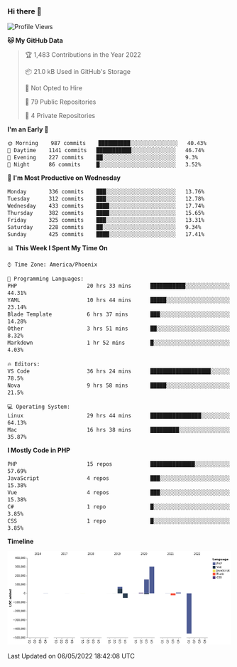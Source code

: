 ### Hi there 👋

<!--START_SECTION:waka-->
![Profile Views](http://img.shields.io/badge/Profile%20Views-0-blue)

**🐱 My GitHub Data** 

> 🏆 1,483 Contributions in the Year 2022
 > 
> 📦 21.0 kB Used in GitHub's Storage 
 > 
> 🚫 Not Opted to Hire
 > 
> 📜 79 Public Repositories 
 > 
> 🔑 4 Private Repositories  
 > 
**I'm an Early 🐤** 

```text
🌞 Morning    987 commits    ██████████░░░░░░░░░░░░░░░   40.43% 
🌆 Daytime    1141 commits   ███████████░░░░░░░░░░░░░░   46.74% 
🌃 Evening    227 commits    ██░░░░░░░░░░░░░░░░░░░░░░░   9.3% 
🌙 Night      86 commits     █░░░░░░░░░░░░░░░░░░░░░░░░   3.52%

```
📅 **I'm Most Productive on Wednesday** 

```text
Monday       336 commits    ███░░░░░░░░░░░░░░░░░░░░░░   13.76% 
Tuesday      312 commits    ███░░░░░░░░░░░░░░░░░░░░░░   12.78% 
Wednesday    433 commits    ████░░░░░░░░░░░░░░░░░░░░░   17.74% 
Thursday     382 commits    ████░░░░░░░░░░░░░░░░░░░░░   15.65% 
Friday       325 commits    ███░░░░░░░░░░░░░░░░░░░░░░   13.31% 
Saturday     228 commits    ██░░░░░░░░░░░░░░░░░░░░░░░   9.34% 
Sunday       425 commits    ████░░░░░░░░░░░░░░░░░░░░░   17.41%

```


📊 **This Week I Spent My Time On** 

```text
⌚︎ Time Zone: America/Phoenix

💬 Programming Languages: 
PHP                      20 hrs 33 mins      ███████████░░░░░░░░░░░░░░   44.31% 
YAML                     10 hrs 44 mins      █████░░░░░░░░░░░░░░░░░░░░   23.14% 
Blade Template           6 hrs 37 mins       ███░░░░░░░░░░░░░░░░░░░░░░   14.28% 
Other                    3 hrs 51 mins       ██░░░░░░░░░░░░░░░░░░░░░░░   8.32% 
Markdown                 1 hr 52 mins        █░░░░░░░░░░░░░░░░░░░░░░░░   4.03%

🔥 Editors: 
VS Code                  36 hrs 24 mins      ███████████████████░░░░░░   78.5% 
Nova                     9 hrs 58 mins       █████░░░░░░░░░░░░░░░░░░░░   21.5%

💻 Operating System: 
Linux                    29 hrs 44 mins      ████████████████░░░░░░░░░   64.13% 
Mac                      16 hrs 38 mins      █████████░░░░░░░░░░░░░░░░   35.87%

```

**I Mostly Code in PHP** 

```text
PHP                      15 repos            ██████████████░░░░░░░░░░░   57.69% 
JavaScript               4 repos             ███░░░░░░░░░░░░░░░░░░░░░░   15.38% 
Vue                      4 repos             ███░░░░░░░░░░░░░░░░░░░░░░   15.38% 
C#                       1 repo              █░░░░░░░░░░░░░░░░░░░░░░░░   3.85% 
CSS                      1 repo              █░░░░░░░░░░░░░░░░░░░░░░░░   3.85%

```


**Timeline**

![Chart not found](https://raw.githubusercontent.com/mikebronner/mikebronner/master/charts/bar_graph.png) 


 Last Updated on 06/05/2022 18:42:08 UTC
<!--END_SECTION:waka-->

<!--
**mikebronner/mikebronner** is a ✨ _special_ ✨ repository because its `README.md` (this file) appears on your GitHub profile.

Here are some ideas to get you started:

- 🔭 I’m currently working on ...
- 🌱 I’m currently learning ...
- 👯 I’m looking to collaborate on ...
- 🤔 I’m looking for help with ...
- 💬 Ask me about ...
- 📫 How to reach me: ...
- 😄 Pronouns: ...
- ⚡ Fun fact: ...
-->
